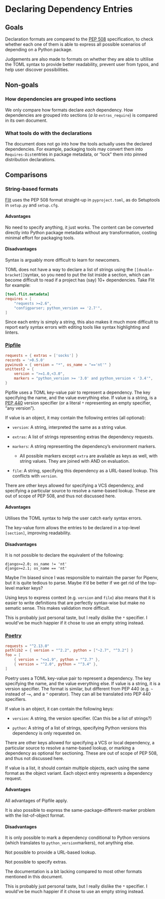 # Declaring Dependency Entries

## Goals

Declaration formats are compared to the [PEP 508](https://www.python.org/dev/peps/pep-0508/) specification, to check whether each one of them is able to express all possible scenarios of depending on a Python package.

Judgements are also made to formats on whether they are able to ultilise the TOML syntax to provide better readability, prevent user from typos, and help user discover possibilities.

## Non-goals

### How dependencies are grouped into sections

We only compare how formats declare *each* dependency. How dependencies are grouped into sections (*a la* `extras_require`) is compared in its own document. 

### What tools do with the declarations

The document does not go into how the tools actually uses the declared dependencies. For example, packaging tools may convert them into `Requires-Dist`entries in package metadata, or “lock” them into pinned distribution declarations.

## Comparisons

### String-based formats

[Flit](https://flit.readthedocs.io/en/latest/pyproject_toml.html) uses the PEP 508 format straight-up in `pyproject.toml`, as do Setuptools in `setup.py` and `setup.cfg`.

#### Advantages

No need to specify anything, it just works. The content can be converted directly into Python package metadata without any transformation, costing minimal effort for packaging tools.

#### Disadvantages

Syntax is arguably more difficult to learn for newcomers.

TOML does not have a way to declare a list of strings using the `[[double-bracket]]`syntax, so you need to put the list inside a section, which can become difficult to read if a project has (say) 10+ dependencies. Take Flit for example:

```toml
[tool.flit.metadata]
requires = [
    "requests >=2.6",
    "configparser; python_version == '2.7'",
]
```

Since each entry is simply a string, this also makes it much more difficult to report early syntax errors with editing tools like syntax highlighting and linters.

### [Pipfile](https://github.com/pypa/pipfile)

```toml
requests = { extras = ['socks'] }
records = '>0.5.0'
pywinusb = { version = "*", os_name = "=='nt'" }
unittest2 = {
    version = ">=1.0,<3.0",
    markers = "python_version >= '3.0' and python_version < '3.4'",
}
```

Pipfile uses a TOML key-value pair to represent a dependency. The key specifying the name, and the value everything else. If value is a string, is a [PEP 440](https://www.python.org/dev/peps/pep-0440/) version specifier (or a literal `*` representing an empty specifier, “any version”).

If value is an object, it may contain the following entries (all optional):

* `version`: A string, interpreted the same as a string value.

* `extras`: A list of strings representing extras the dependency requests.

* `markers`: A string representing the dependency’s environment markers.
  
     * All possible markers except `extra` are available as keys as well, with string values. They are joined with AND on evaluation.

* `file`: A string, specifying this dependency as a URL-based lookup. This conflicts with `version`.

There are other keys allowed for specifying a VCS dependency, and specifying a particular source to resolve a name-based lookup. These are out of scope of PEP 508, and thus not discussed here.

#### Advantages

Utilises the TOML syntax to help the user catch early syntax errors.

The key-value form allows the entries to be declared in a top-level `[section]`, improving readability.

#### Disadvantages

It is not possible to declare the equivalent of the following:

```
django>=2.0; os_name != 'nt'
django>=2.1; os_name == 'nt'
```

Maybe I’m biased since I was responsible to maintain the parser for Pipenv, but it is quite tedious to parse. Maybe it’d be better if we get rid of the top-level marker keys?

Using keys to express context (e.g. `version` and `file`) also means that it is easier to write definitions that are perfectly syntax-wise but make no sematic sense. This makes validation more difficult.

This is probably just personal taste, but I really dislike the `*` specifier.  I would’ve be much happier if it chose to use an empty string instead.

### [Poetry](https://poetry.eustace.io/docs/versions/)

```toml
requests = "^2.13.0"
pathlib2 = { version = "^2.2", python = ["~2.7", "^3.2"] }
foo = [
    { version = "<=1.9", python = "^2.7" },
    { version = "^2.0", python = "^3.4" },
]
```

Poetry uses a TOML key-value pair to represent a dependency. The key specifying the name, and the value everything else. If value is a string, it is a version specifier. The format is similar, but different from PEP 440 (e.g. `~` instead of `~=`, and a  `^` operator). They can all be translated into PEP 440 specifiers.

If value is an object, it can contain the following keys:

* `version`: A string, the version specifier. (Can this be a list of strings?)

* `python`: A string of a list of strings, specifying Python versions this dependency is only requested on.

There are other keys allowed for specifying a VCS or local dependency, a particular source to resolve a name-based lookup, or marking a dependency as optional for sectioning. These are out of scope of PEP 508, and thus not discussed here.

If value is a list, it should contain multiple objects, each using the same format as the object variant. Each object entry represents a dependency request.

#### Advantages

All advantages of Pipfile apply.

It is also possible to express the same-package-different-marker problem with the list-of-object format.

#### Disadvantages

It is only possible to mark a dependency conditional to Python versions (which translates to `python_version`markers), not anything else.

Not possible to provide a URL-based lookup.

Not possible to specify extras.

The documentation is a bit lacking compared to most other formats mentioned in this document.

This is probably just personal taste, but I really dislike the `*` specifier. I would’ve be much happier if it chose to use an empty string instead.


